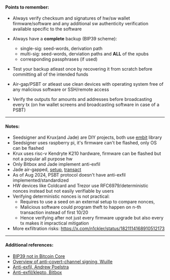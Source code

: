 #### Points to remember:
- Always verify checksum and signatures of hw/sw wallet firmware/software and any additional sw authenticity verification available specific to the software

- Always have a **complete** backup (BIP39 scheme):
    - single-sig: seed-words, derivation path
    - multi-sig: seed-words, derviation paths and **ALL** of the xpubs
    - corresponding passphrases (if used)

- Test your backup atleast once by recovering it from scratch before committing all of the intended funds

- Air-gap/PSBT or atleast use clean devices with operating system free of any malicious software or SSH/remote access

- Verify the outputs for amounts and addresses before broadcasting every tx (on hw wallet screens and broadcasting software in case of a PSBT)


---
#### Notes:
- Seedsigner and Krux(and Jade) are DIY projects, both use [embit](https://embit.rocks/#/) library
- Seedsigner uses raspberry pi, it's firmware can't be flashed, only OS can be flashed
- Krux uses risc-v Kendryte K210 hardware, firmware can be flashed but not a popular all purpose hw
- Only Bitbox and Jade implement anti-exfil
- Jade air-gapped, [setup](https://help.blockstream.com/hc/en-us/articles/20272658303385-Air-gapped-Jade-Setup), [transact](https://help.blockstream.com/hc/en-us/articles/20347921365785-Send-air-gapped-bitcoin-transactions-with-Jade)
- As of Aug 2024, PSBT protocol doesn't have anti-exfil implemented/standardized
- HW devices like Coldcard and Trezor use RFC6979/deterministic nonces instead but not easily verifiable by users
- Verifying deterministic nonces is not practical:
    - Requires to use a seed on an external setup to compare nonces, 
    - Malicious software could program theft to happen on n-th transaction instead of first 10/20
    - Hence verifying after not just every firmware upgrade but also every tx makes it impractical mitigation
- More exfiltration risks: https://x.com/n1ckler/status/1821114168910512173


---

#### Additional references:

- [BIP39 not in Bitcoin Core](https://bitcoin.stackexchange.com/questions/88237/is-there-a-reason-to-why-bitcoin-core-does-not-implement-bip39)
- [Overview of anti-covert-channel signing, Wuille](https://lists.linuxfoundation.org/pipermail/bitcoin-dev/2020-March/017667.html)
- [Anti-exfil, Andrew Poelstra](https://blog.blockstream.com/anti-exfil-stopping-key-exfiltration/)
- [Anti-exfil/klepto, Bitbox](https://bitbox.swiss/blog/anti-klepto-explained-protection-against-leaking-private-keys/)


